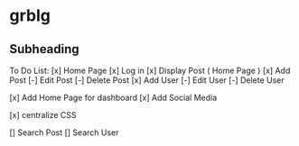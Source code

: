 # grblg

## Subheading

To Do List:
[x] Home Page
[x] Log in
[x] Display Post ( Home Page )
[x] Add Post
[-] Edit Post
[-] Delete Post
[x] Add User
[-] Edit User
[-] Delete User

[x] Add Home Page for dashboard
[x] Add Social Media 

[x] centralize CSS

[] Search Post
[] Search User